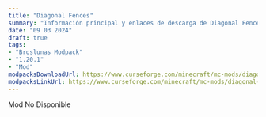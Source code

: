 ```yaml
---
title: "Diagonal Fences"
summary: "Información principal y enlaces de descarga de Diagonal Fences"
date: "09 03 2024"
draft: true
tags:
- "Broslunas Modpack"
- "1.20.1"
- "Mod"
modpacksDownloadUrl: https://www.curseforge.com/minecraft/mc-mods/diagonal-fences/files/all?page=1&pageSize=20&version=1.20.1&gameVersionTypeId=1
modpacksLinkUrl: https://www.curseforge.com/minecraft/mc-mods/diagonal-fences
---
```


Mod No Disponible